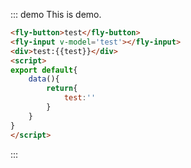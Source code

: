 ::: demo This is demo.
```html
<fly-button>test</fly-button>
<fly-input v-model='test'></fly-input>
<div>test:{{test}}</div>
<script>
export default{
    data(){
        return{
            test:''
        }
    }
}
</script>
```
:::